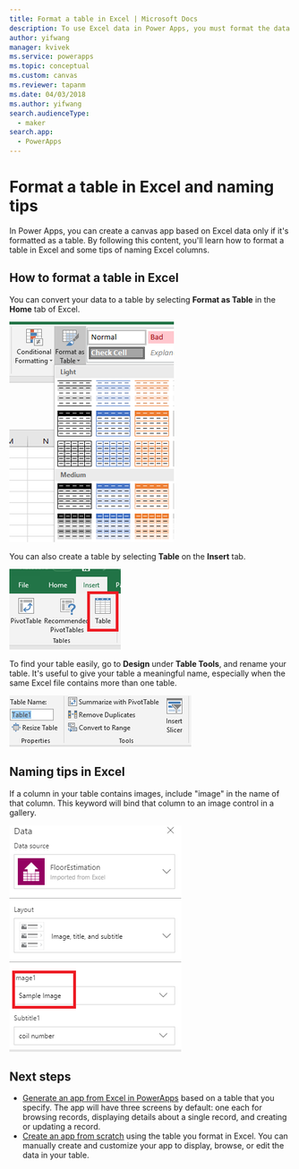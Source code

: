 ```yaml
---
title: Format a table in Excel | Microsoft Docs
description: To use Excel data in Power Apps, you must format the data as a table. Adding "image" keyword in column names
author: yifwang
manager: kvivek
ms.service: powerapps
ms.topic: conceptual
ms.custom: canvas
ms.reviewer: tapanm
ms.date: 04/03/2018
ms.author: yifwang
search.audienceType: 
  - maker
search.app: 
  - PowerApps
---
```

# Format a table in Excel and naming tips
In Power Apps, you can create a canvas app based on Excel data only if it's formatted as a table. By following this content, you'll learn how to format a table in Excel and some tips of naming Excel columns.

## How to format a table in Excel
You can convert your data to a table by selecting **Format as Table** in the **Home** tab of Excel.

![Excel format a table](./media/how-to-excel-tips/format-table.png)

You can also create a table by selecting **Table** on the **Insert** tab.

![Excel insert a table](./media/how-to-excel-tips/insert-table.png)

To find your table easily, go to **Design** under **Table Tools**, and rename your table. It's useful to give your table a meaningful name, especially when the same Excel file contains more than one table.

![Excel rename a table](./media/how-to-excel-tips/rename-table.png)

## Naming tips in Excel
If a column in your table contains images, include "image" in the name of that column. This keyword will bind that column to an image control in a gallery.

![Connect Excel table with images](./media/how-to-excel-tips/connect-gallery.png)

## Next steps
* [Generate an app from Excel in PowerApps](get-started-create-from-data.md) based on a table that you specify. The app will have three screens by default: one each for browsing records, displaying details about a single record, and creating or updating a record.
* [Create an app from scratch](get-started-create-from-blank.md) using the table you format in Excel. You can manually create and customize your app to display, browse, or edit the data in your table.
